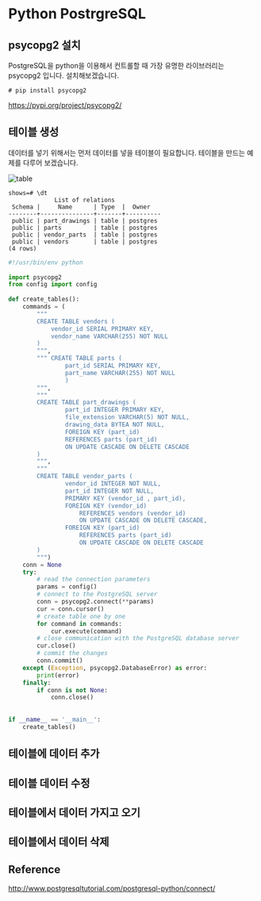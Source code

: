 # Python PostrgreSQL

## psycopg2 설치

PostgreSQL을 python을 이용해서 컨트롤할 때 가장 유명한 라이브러리는 psycopg2 입니다.
설치해보겠습니다.

```
# pip install psycopg2
```

https://pypi.org/project/psycopg2/

## 테이블 생성
데이터를 넣기 위해서는 먼저 데이터를 넣을 테이블이 필요합니다.
테이블을 만드는 예제를 다루어 보겠습니다.

![table](http://www.postgresqltutorial.com/wp-content/uploads/2016/06/PostgreSQL-Python-Sample-Database-Diagram.png)
```
shows=# \dt
             List of relations
 Schema |     Name      | Type  |  Owner
--------+---------------+-------+----------
 public | part_drawings | table | postgres
 public | parts         | table | postgres
 public | vendor_parts  | table | postgres
 public | vendors       | table | postgres
(4 rows)
```

```python
#!/usr/bin/env python
 
import psycopg2
from config import config
 
def create_tables():
    commands = (
        """
        CREATE TABLE vendors (
            vendor_id SERIAL PRIMARY KEY,
            vendor_name VARCHAR(255) NOT NULL
        )
        """,
        """ CREATE TABLE parts (
                part_id SERIAL PRIMARY KEY,
                part_name VARCHAR(255) NOT NULL
                )
        """,
        """
        CREATE TABLE part_drawings (
                part_id INTEGER PRIMARY KEY,
                file_extension VARCHAR(5) NOT NULL,
                drawing_data BYTEA NOT NULL,
                FOREIGN KEY (part_id)
                REFERENCES parts (part_id)
                ON UPDATE CASCADE ON DELETE CASCADE
        )
        """,
        """
        CREATE TABLE vendor_parts (
                vendor_id INTEGER NOT NULL,
                part_id INTEGER NOT NULL,
                PRIMARY KEY (vendor_id , part_id),
                FOREIGN KEY (vendor_id)
                    REFERENCES vendors (vendor_id)
                    ON UPDATE CASCADE ON DELETE CASCADE,
                FOREIGN KEY (part_id)
                    REFERENCES parts (part_id)
                    ON UPDATE CASCADE ON DELETE CASCADE
        )
        """)
    conn = None
    try:
        # read the connection parameters
        params = config()
        # connect to the PostgreSQL server
        conn = psycopg2.connect(**params)
        cur = conn.cursor()
        # create table one by one
        for command in commands:
            cur.execute(command)
        # close communication with the PostgreSQL database server
        cur.close()
        # commit the changes
        conn.commit()
    except (Exception, psycopg2.DatabaseError) as error:
        print(error)
    finally:
        if conn is not None:
            conn.close()
 
 
if __name__ == '__main__':
    create_tables()
```

## 테이블에 데이터 추가

## 테이블 데이터 수정

## 테이블에서 데이터 가지고 오기

## 테이블에서 데이터 삭제

## Reference
http://www.postgresqltutorial.com/postgresql-python/connect/